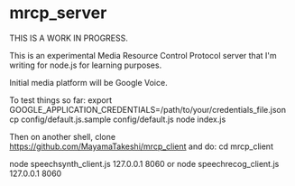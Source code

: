 # mrcp_server

THIS IS A WORK IN PROGRESS.

This is an experimental Media Resource Control Protocol server that I'm writing for node.js for learning purposes.


Initial media platform will be Google Voice.

To test things so far:
  export GOOGLE_APPLICATION_CREDENTIALS=/path/to/your/credentials_file.json
  cp config/default.js.sample config/default.js
  node index.js

Then on another shell, clone https://github.com/MayamaTakeshi/mrcp_client and do:
  cd mrcp_client

  node speechsynth_client.js 127.0.0.1 8060
or
  node speechrecog_client.js 127.0.0.1 8060

